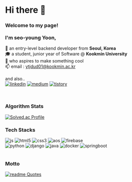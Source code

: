 <h1> Hi there 👋 </h1>

<h3> Welcome to my page!</br></br>
  I'm seo-young Yoon, </h3>

🌱 an entry-level backend developer from <b>Seoul, Korea</b> </br>
🎓 a student, junior year of Software @ <b>Kookmin University</b> </br>
🚀 who aspires to make something cool</br>
📫 email : ytjdud01@kookmin.ac.kr</br></br>
and also..</br>
<a href="https://www.linkedin.com/in/seo-young-yoon/"><img alt="linkedin" src = "https://img.shields.io/badge/LinkedIn-0A66C2.svg?&style=for-the-badge&logo=LinkedIn&logoColor=white"></a> <a href="https://medium.com/@yoonsy1223"><img alt="medium" src = "https://img.shields.io/badge/Medium-000000.svg?&style=for-the-badge&logo=Medium&logoColor=white"></a> <a href="https://the0.tistory.com"><img alt="tistory" src ="https://img.shields.io/badge/Tistory-F05032.svg?&style=for-the-badge&logo=Tistory&logoColor=white"/></a>

</br><h3> Algorithm Stats </h3>

[![Solved.ac Profile](http://mazassumnida.wtf/api/v2/generate_badge?boj=ytjdud01)](https://solved.ac/ytjdud01/)

<h3> Tech Stacks </h3>
<div>
  <img alt="js" src ="https://img.shields.io/badge/javascript-F7DF1E.svg?&style=for-the-badge&logo=javascript&logoColor=white"/>
  <img alt="html5" src ="https://img.shields.io/badge/HTML5-E34F26.svg?&style=for-the-badge&logo=CSS3&logoColor=white"/>
  <img alt="css3" src ="https://img.shields.io/badge/CSS3-1572B6.svg?&style=for-the-badge&logo=HTML5&logoColor=white"/>
  <img alt="aos" src ="https://img.shields.io/badge/Android Studio-3DDC84.svg?&style=for-the-badge&logo=Android&logoColor=white"/>
  <img alt="firebase" src ="https://img.shields.io/badge/Firebase-FFCA28.svg?&style=for-the-badge&logo=Firebase&logoColor=white"/> </br>
  <img alt="python" src ="https://img.shields.io/badge/Python-blue.svg?&style=for-the-badge&logo=Python&logoColor=white"/>
  <img alt="django" src ="https://img.shields.io/badge/Django-092E20.svg?&style=for-the-badge&logo=Django&logoColor=white"/>
  <img alt="java" src ="https://img.shields.io/badge/JAVA-004027.svg?&style=for-the-badge&logo=Jameson&logoColor=white"/>
  <img alt="docker" src ="https://img.shields.io/badge/Docker-2496ED.svg?&style=for-the-badge&logo=Docker&logoColor=white"/>
  <img alt="springboot" src="https://img.shields.io/badge/Spring Boot-6DB33F?style=for-the-badge&logo=Spring Boot&logoColor=white">
  <!--  <img alt="git" src ="https://img.shields.io/badge/Git-F05032.svg?&style=for-the-badge&logo=git&logoColor=white"/>
  
 <img alt="intelliJ" src ="https://img.shields.io/badge/intellij%20idea-000000.svg?&style=for-the-badge&logo=intellijidea&logoColor=white"/>
  <img alt="pycharm" src ="https://img.shields.io/badge/PyCharm-000000.svg?&style=for-the-badge&logo=PyCharm&logoColor=white"/>
  <img alt="vscode" src ="https://img.shields.io/badge/visual%20studio%20code-007ACC.svg?&style=for-the-badge&logo=visualstudiocode&logoColor=white"/> -->
</div></br>

<h3> Motto </h3>

[![readme Quotes](https://quotes-github-readme.vercel.app/api?quote=Learning%20By%20Doing:%20Don’t%20Dissect%20the%20Frog,%20Build%20It&author=Nicholas%20Negroponte&type=horizontal)](https://github.com/piyushsuthar/github-readme-quotes)

<!-- <img src="https://cdn-icons-png.flaticon.com/512/330/330591.png" width="30"/> -->
<!--
**ytjdud/ytjdud** is a ✨ _special_ ✨ repository because its `README.md` (this file) appears on your GitHub profile.

Here are some ideas to get you started:

- 🔭 I’m currently working on ...
- 🌱 I’m currently learning ...
- 👯 I’m looking to collaborate on ...
- 🤔 I’m looking for help with ...
- 💬 Ask me about ...
- 📫 How to reach me: ...
- 😄 Pronouns: ...
- ⚡ Fun fact: ...
-->
